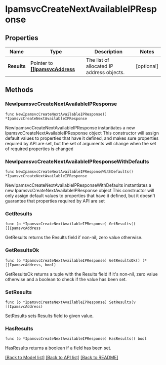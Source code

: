 # IpamsvcCreateNextAvailableIPResponse

## Properties

Name | Type | Description | Notes
------------ | ------------- | ------------- | -------------
**Results** | Pointer to [**[]IpamsvcAddress**](IpamsvcAddress.md) | The list of allocated IP address objects. | [optional] 

## Methods

### NewIpamsvcCreateNextAvailableIPResponse

`func NewIpamsvcCreateNextAvailableIPResponse() *IpamsvcCreateNextAvailableIPResponse`

NewIpamsvcCreateNextAvailableIPResponse instantiates a new IpamsvcCreateNextAvailableIPResponse object
This constructor will assign default values to properties that have it defined,
and makes sure properties required by API are set, but the set of arguments
will change when the set of required properties is changed

### NewIpamsvcCreateNextAvailableIPResponseWithDefaults

`func NewIpamsvcCreateNextAvailableIPResponseWithDefaults() *IpamsvcCreateNextAvailableIPResponse`

NewIpamsvcCreateNextAvailableIPResponseWithDefaults instantiates a new IpamsvcCreateNextAvailableIPResponse object
This constructor will only assign default values to properties that have it defined,
but it doesn't guarantee that properties required by API are set

### GetResults

`func (o *IpamsvcCreateNextAvailableIPResponse) GetResults() []IpamsvcAddress`

GetResults returns the Results field if non-nil, zero value otherwise.

### GetResultsOk

`func (o *IpamsvcCreateNextAvailableIPResponse) GetResultsOk() (*[]IpamsvcAddress, bool)`

GetResultsOk returns a tuple with the Results field if it's non-nil, zero value otherwise
and a boolean to check if the value has been set.

### SetResults

`func (o *IpamsvcCreateNextAvailableIPResponse) SetResults(v []IpamsvcAddress)`

SetResults sets Results field to given value.

### HasResults

`func (o *IpamsvcCreateNextAvailableIPResponse) HasResults() bool`

HasResults returns a boolean if a field has been set.


[[Back to Model list]](../README.md#documentation-for-models) [[Back to API list]](../README.md#documentation-for-api-endpoints) [[Back to README]](../README.md)


